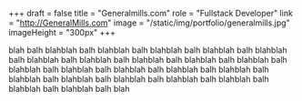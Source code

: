 +++
draft = false
title = "Generalmills.com"
role = "Fullstack Developer"
link = "http://GeneralMills.com"
image = "/static/img/portfolio/generalmills.jpg"
imageHeight = "300px"
+++

blah balh blahblah balh blahblah balh blahblah balh blahblah balh blahblah balh blahblah balh blahblah balh blahblah balh blahblah balh blahblah balh blahblah balh blahblah balh blahblah balh blahblah balh blahblah balh blahblah balh blahblah balh blahblah balh blahblah balh blahblah balh blahblah balh blahblah balh blah